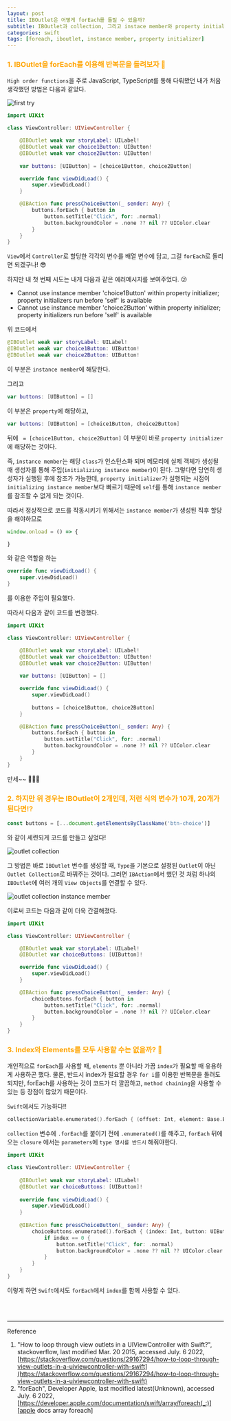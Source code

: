 ```yaml
---
layout: post
title: IBOutlet은 어떻게 forEach를 돌릴 수 있을까?
subtitle: IBOutlet과 collection, 그리고 instace member와 property initializer
categories: swift
tags: [foreach, iboutlet, instance member, property initializer]
---
```


### <span style="color: orange">1. IBOutlet을 forEach를 이용해 반복문을 돌려보자 🥸</span>

`High order functions`을 주로 JavaScript, TypeScript를 통해 다뤄봤던 내가 처음 생각했던 방법은 다음과 같았다.

![first try](/assets/images/posts/2022-07-06-how-to-execute-foreach-loop-of-the-outlets/foreach-of-iboutlets.png)


```swift
import UIKit

class ViewController: UIViewController {

    @IBOutlet weak var storyLabel: UILabel!
    @IBOutlet weak var choice1Button: UIButton!
    @IBOutlet weak var choice2Button: UIButton!
    
    var buttons: [UIButton] = [choice1Button, choice2Button]

    override func viewDidLoad() {
        super.viewDidLoad()
    }

    @IBAction func pressChoiceButton(_ sender: Any) {
        buttons.forEach { button in
            button.setTitle("Click", for: .normal)
            button.backgroundColor = .none ?? nil ?? UIColor.clear
        }
    }
}
```

`View`에서 `Controller`로 할당한 각각의 변수를 배열 변수에 담고, 그걸 `forEach`로 돌리면 되겠구나! 😎

하지만 내 첫 번째 시도는 내게 다음과 같은 에러메시지를 보여주었다. 😕

* Cannot use instance member 'choice1Button' within property initializer; property initializers run before 'self' is available
* Cannot use instance member 'choice2Button' within property initializer; property initializers run before 'self' is available

위 코드에서
```swift
@IBOutlet weak var storyLabel: UILabel!
@IBOutlet weak var choice1Button: UIButton!
@IBOutlet weak var choice2Button: UIButton!
```
이 부분은 `instance member`에 해당한다.

그리고
```swift
var buttons: [UIButton] = []
```
이 부분은 `property`에 해당하고, 
```swift
var buttons: [UIButton] = [choice1Button, choice2Button]
```
뒤에 ` = [choice1Button, choice2Button]` 이 부분이 바로 `property initializer`에 해당하는 것이다.

즉, `instance member`는 해당 `class`가 인스턴스화 되며 메모리에 실제 객체가 생성될 때 생성자를 통해 주입(`initializing instance member`)이 된다. 그렇다면 당연히 생성자가 실행된 후에 참조가 가능한데, `property initializer`가 실행되는 시점이 `initializing instance member`보다 빠르기 때문에 `self`를 통해 `instance member`를 참조할 수 없게 되는 것이다.

따라서 정상적으로 코드를 작동시키기 위해서는 `instance member`가 생성된 직후 할당을 해야하므로 
```javascript
window.onload = () => {

}
```
와 같은 역할을 하는

```swift
override func viewDidLoad() {
    super.viewDidLoad()
}
```
를 이용한 주입이 필요했다.

따라서 다음과 같이 코드를 변경했다.

```swift
import UIKit

class ViewController: UIViewController {

    @IBOutlet weak var storyLabel: UILabel!
    @IBOutlet weak var choice1Button: UIButton!
    @IBOutlet weak var choice2Button: UIButton!
    
    var buttons: [UIButton] = []

    override func viewDidLoad() {
        super.viewDidLoad()
        
        buttons = [choice1Button, choice2Button]
    }

    @IBAction func pressChoiceButton(_ sender: Any) {
        buttons.forEach { button in
            button.setTitle("Click", for: .normal)
            button.backgroundColor = .none ?? nil ?? UIColor.clear
        }
    }
}

```

만세~~ 🥰🥰🥰

### <span style="color: orange">2. 하지만 위 경우는 IBOutlet이 2개인데, 저런 식의 변수가 10개, 20개가 된다면!?</span>

```javascript
const buttons = [...document.getElementsByClassName('btn-choice')]
```
와 같이 세련되게 코드를 만들고 싶었다!

![outlet collection](/assets/images/posts/2022-07-06-how-to-execute-foreach-loop-of-the-outlets/outlet-collection.png)

그 방법은 바로 `IBOutlet` 변수를 생성할 때, `Type`을 기본으로 설정된 `Outlet`이 아닌 `Outlet Collection`로 바꿔주는 것이다. 그러면 `IBAction`에서 했던 것 처럼 하나의 `IBOutlet`에 여러 개의 `View Objects`를 연결할 수 있다.

![outlet collection instance member](/assets/images/posts/2022-07-06-how-to-execute-foreach-loop-of-the-outlets/outlet-collection-instance-member.png)

이로써 코드는 다음과 같이 더욱 간결해졌다.

```swift
import UIKit

class ViewController: UIViewController {

    @IBOutlet weak var storyLabel: UILabel!
    @IBOutlet var choiceButtons: [UIButton]!

    override func viewDidLoad() {
        super.viewDidLoad()
    }

    @IBAction func pressChoiceButton(_ sender: Any) {
        choiceButtons.forEach { button in
            button.setTitle("Click", for: .normal)
            button.backgroundColor = .none ?? nil ?? UIColor.clear
        }
    }
}
```

### <span style="color: orange">3. Index와 Elements를 모두 사용할 수는 없을까? 🧐</span>
개인적으로 `forEach`를 사용할 때, `elements` 뿐 아니라 가끔 `index`가 필요할 때 유용하게 사용하곤 했다. 물론, 반드시 index가 필요할 경우 `for i`를 이용한 반복문을 돌려도 되지만, forEach를 사용하는 것이 코드가 더 깔끔하고, `method chaining`을 사용할 수 있는 등 장점이 많았기 때문이다.

`Swift`에서도 가능하다!!
```swift
collectionVariable.enumerated().forEach { (offset: Int, element: Base.Element) in  }
```
`collection` 변수에 `.forEach`를 붙이기 전에 `.enumerated()`를 해주고, `forEach` 뒤에 오는 `closure` 에서는 `parameters`에 `type 명시를 반드시` 해줘야한다.

```swift
import UIKit

class ViewController: UIViewController {
    
    @IBOutlet weak var storyLabel: UILabel!
    @IBOutlet var choiceButtons: [UIButton]!
    
    override func viewDidLoad() {
        super.viewDidLoad()
    }
    
    @IBAction func pressChoiceButton(_ sender: Any) {
        choiceButtons.enumerated().forEach { (index: Int, button: UIButton) in
            if index == 0 {
                button.setTitle("Click", for: .normal)
                button.backgroundColor = .none ?? nil ?? UIColor.clear
            }
        }
    }
}

```
이렇게 하면 `Swift`에서도 `forEach`에서 `index`를 함께 사용할 수 있다.


<br><br>

---
Reference

1. "How to loop through view outlets in a UIViewController with Swift?", stackoverflow, last modified Mar. 20 2015, accessed July. 6 2022, [https://stackoverflow.com/questions/29167294/how-to-loop-through-view-outlets-in-a-uiviewcontroller-with-swift](https://stackoverflow.com/questions/29167294/how-to-loop-through-view-outlets-in-a-uiviewcontroller-with-swift)
2. "forEach", Developer Apple, last modified latest(Unknown), accessed July. 6 2022, [https://developer.apple.com/documentation/swift/array/foreach(_:)][apple docs array foreach]

[apple docs array foreach]: https://developer.apple.com/documentation/swift/array/foreach(_:)
